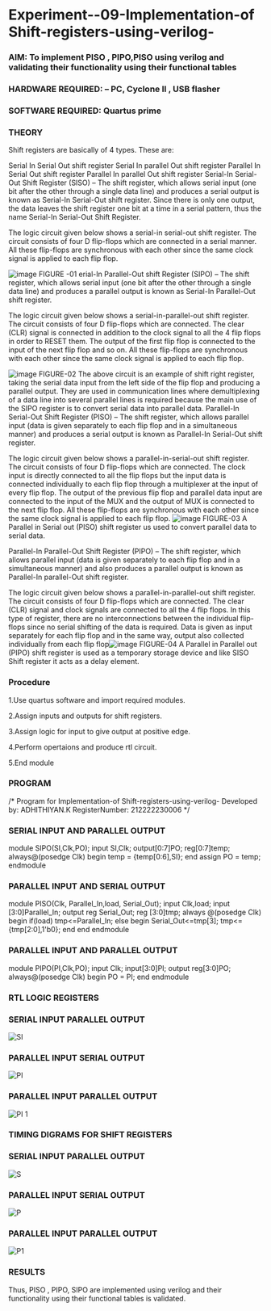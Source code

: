 
# Experiment--09-Implementation-of Shift-registers-using-verilog-
### AIM: To implement PISO , PIPO,PISO  using verilog and validating their functionality using their functional tables
### HARDWARE REQUIRED:  – PC, Cyclone II , USB flasher
### SOFTWARE REQUIRED:   Quartus prime
### THEORY 
Shift registers are basically of 4 types. These are:

Serial In Serial Out shift register
Serial In parallel Out shift register
Parallel In Serial Out shift register
Parallel In parallel Out shift register
Serial-In Serial-Out Shift Register (SISO) –
The shift register, which allows serial input (one bit after the other through a single data line) and produces a serial output is known as Serial-In Serial-Out shift register. Since there is only one output, the data leaves the shift register one bit at a time in a serial pattern, thus the name Serial-In Serial-Out Shift Register.

The logic circuit given below shows a serial-in serial-out shift register. The circuit consists of four D flip-flops which are connected in a serial manner. All these flip-flops are synchronous with each other since the same clock signal is applied to each flip flop.

![image](https://user-images.githubusercontent.com/36288975/172337366-540cc45e-11fe-4cce-9503-560dc704bc7d.png)
FIGURE -01 
erial-In Parallel-Out shift Register (SIPO) –
The shift register, which allows serial input (one bit after the other through a single data line) and produces a parallel output is known as Serial-In Parallel-Out shift register.

The logic circuit given below shows a serial-in-parallel-out shift register. The circuit consists of four D flip-flops which are connected. The clear (CLR) signal is connected in addition to the clock signal to all the 4 flip flops in order to RESET them. The output of the first flip flop is connected to the input of the next flip flop and so on. All these flip-flops are synchronous with each other since the same clock signal is applied to each flip flop.

![image](https://user-images.githubusercontent.com/36288975/172337438-03416c7e-7c9d-4939-ba34-c355b9fc79c5.png)
FIGURE-02
The above circuit is an example of shift right register, taking the serial data input from the left side of the flip flop and producing a parallel output. They are used in communication lines where demultiplexing of a data line into several parallel lines is required because the main use of the SIPO register is to convert serial data into parallel data.
Parallel-In Serial-Out Shift Register (PISO) –
The shift register, which allows parallel input (data is given separately to each flip flop and in a simultaneous manner) and produces a serial output is known as Parallel-In Serial-Out shift register.

The logic circuit given below shows a parallel-in-serial-out shift register. The circuit consists of four D flip-flops which are connected. The clock input is directly connected to all the flip flops but the input data is connected individually to each flip flop through a multiplexer at the input of every flip flop. The output of the previous flip flop and parallel data input are connected to the input of the MUX and the output of MUX is connected to the next flip flop. All these flip-flops are synchronous with each other since the same clock signal is applied to each flip flop.
![image](https://user-images.githubusercontent.com/36288975/172337544-1632407f-1743-4b17-b480-00663d01e59f.png)
FIGURE-03
A Parallel in Serial out (PISO) shift register us used to convert parallel data to serial data.

Parallel-In Parallel-Out Shift Register (PIPO) –
The shift register, which allows parallel input (data is given separately to each flip flop and in a simultaneous manner) and also produces a parallel output is known as Parallel-In parallel-Out shift register.

The logic circuit given below shows a parallel-in-parallel-out shift register. The circuit consists of four D flip-flops which are connected. The clear (CLR) signal and clock signals are connected to all the 4 flip flops. In this type of register, there are no interconnections between the individual flip-flops since no serial shifting of the data is required. Data is given as input separately for each flip flop and in the same way, output also collected individually from each flip flop![image](https://user-images.githubusercontent.com/36288975/172337661-babb1f90-6286-4d14-8cbd-26a380ee085e.png)
FIGURE-04
A Parallel in Parallel out (PIPO) shift register is used as a temporary storage device and like SISO Shift register it acts as a delay element.

### Procedure
1.Use quartus software and import required modules.

2.Assign inputs and outputs for shift registers.

3.Assign logic for input to give output at positive edge.

4.Perform opertaions and produce rtl circuit.

5.End module



### PROGRAM 
/*
Program for  Implementation-of Shift-registers-using-verilog-
Developed by: ADHITHIYAN.K
RegisterNumber:  212222230006
*/
### SERIAL INPUT AND PARALLEL OUTPUT

module SIPO(SI,Clk,PO);
input SI,Clk;
output[0:7]PO;
reg[0:7]temp;
always@(posedge Clk)
begin
temp = {temp[0:6],SI};
end
assign PO = temp;
endmodule
### PARALLEL INPUT AND SERIAL OUTPUT
module PISO(Clk, Parallel_In,load, Serial_Out);
input Clk,load;
input [3:0]Parallel_In;
output reg Serial_Out;
reg [3:0]tmp;
always @(posedge Clk)
begin
if(load)
tmp<=Parallel_In;
else
begin
Serial_Out<=tmp[3];
tmp<={tmp[2:0],1'b0};
end
end
endmodule

### PARALLEL INPUT AND PARALLEL OUTPUT

module PIPO(PI,Clk,PO);
input Clk;
input[3:0]PI;
output reg[3:0]PO;
always@(posedge Clk)
begin
PO = PI;
end 
endmodule
### RTL LOGIC  REGISTERS   
### SERIAL INPUT PARALLEL OUTPUT

![SI](https://github.com/AdhithiyanK/Exercise-09-Shift-registers-using-verilog-/assets/121029258/a3e35f99-7d66-494b-bda4-1c76e036db46)
### PARALLEL INPUT SERIAL OUTPUT
![PI](https://github.com/AdhithiyanK/Exercise-09-Shift-registers-using-verilog-/assets/121029258/2a235d14-0d5f-4069-9bc1-52de5a9fd541)
### PARALLEL INPUT PARALLEL OUTPUT
![PI 1](https://github.com/AdhithiyanK/Exercise-09-Shift-registers-using-verilog-/assets/121029258/1af3aafd-ffd1-4ce2-b46f-0f8fcccb2339)
### TIMING DIGRAMS FOR SHIFT REGISTERS

### SERIAL INPUT PARALLEL OUTPUT
![S](https://github.com/AdhithiyanK/Exercise-09-Shift-registers-using-verilog-/assets/121029258/86fae94f-a187-49ca-9c85-f564c6d2b2a5)

### PARALLEL INPUT SERIAL OUTPUT
![P](https://github.com/AdhithiyanK/Exercise-09-Shift-registers-using-verilog-/assets/121029258/1a901076-e547-46fe-aabb-71e2e11b6300)
### PARALLEL INPUT PARALLEL OUTPUT
![P1](https://github.com/AdhithiyanK/Exercise-09-Shift-registers-using-verilog-/assets/121029258/b2dbdd70-d4d2-4ee9-a6fa-9bc5c768903d)
### RESULTS 
Thus, PISO , PIPO, SIPO are implemented using verilog and their functionality using their functional tables is validated.

